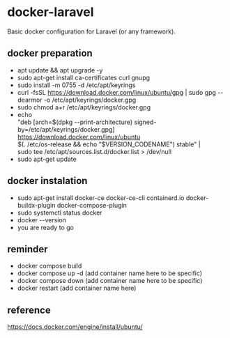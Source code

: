 # docker-laravel
Basic docker configuration for Laravel (or any framework).

## docker preparation
* apt update && apt upgrade -y
* sudo apt-get install ca-certificates curl gnupg
* sudo install -m 0755 -d /etc/apt/keyrings
* curl -fsSL https://download.docker.com/linux/ubuntu/gpg | sudo gpg --dearmor -o /etc/apt/keyrings/docker.gpg
* sudo chmod a+r /etc/apt/keyrings/docker.gpg
* echo \
  "deb [arch=$(dpkg --print-architecture) signed-by=/etc/apt/keyrings/docker.gpg] https://download.docker.com/linux/ubuntu \
  $(. /etc/os-release && echo "$VERSION_CODENAME") stable" | \
  sudo tee /etc/apt/sources.list.d/docker.list > /dev/null
* sudo apt-get update

## docker instalation
* sudo apt-get install docker-ce docker-ce-cli containerd.io docker-buildx-plugin docker-compose-plugin
* sudo systemctl status docker
* docker --version
* you are ready to go

## reminder
* docker compose build
* docker compose up -d (add container name here to be specific)
* docker compose down (add container name here to be specific)
* docker restart (add container name here)

## reference
https://docs.docker.com/engine/install/ubuntu/